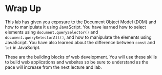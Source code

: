 # Wrap Up

This lab has given you exposure to the Document Object Model (DOM) and how to manipulate it using JavaScript.  You have learned how to select elements using `document.querySelector()` and `document.querySelectorAll()`, and how to manipulate the elements using JavaScript.  You have also learned about the difference between `const` and `let` in JavaScript.

These are the building blocks of web development.  You will use these skills to build web applications and websites so be sure to understand as the pace will increase from the next lecture and lab.